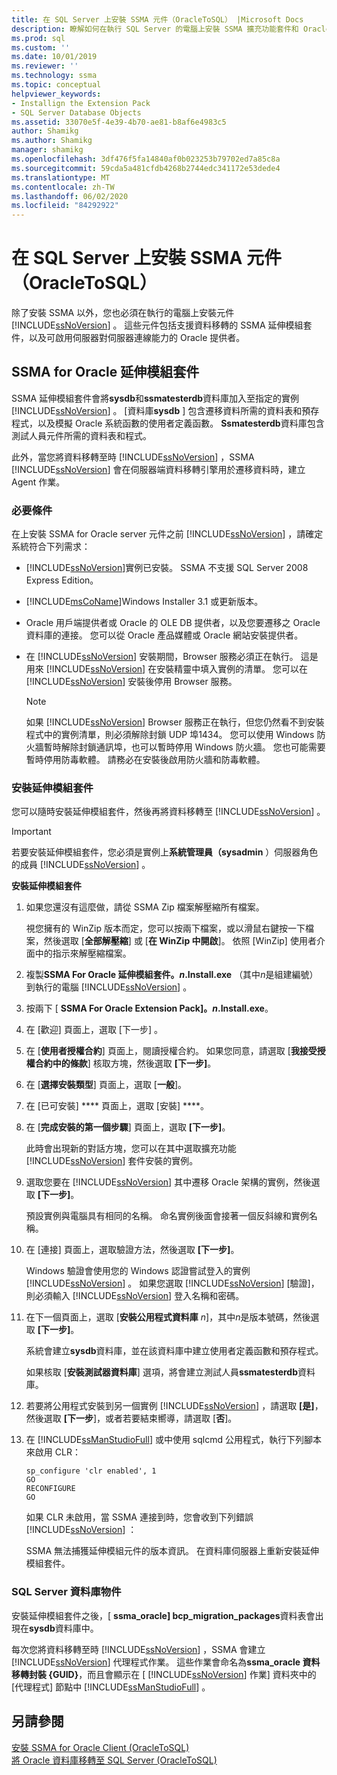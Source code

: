 ```yaml
---
title: 在 SQL Server 上安裝 SSMA 元件（OracleToSQL） |Microsoft Docs
description: 瞭解如何在執行 SQL Server 的電腦上安裝 SSMA 擴充功能套件和 Oracle 提供者，以支援 Oracle 資料庫轉換。
ms.prod: sql
ms.custom: ''
ms.date: 10/01/2019
ms.reviewer: ''
ms.technology: ssma
ms.topic: conceptual
helpviewer_keywords:
- Installign the Extension Pack
- SQL Server Database Objects
ms.assetid: 33070e5f-4e39-4b70-ae81-b8af6e4983c5
author: Shamikg
ms.author: Shamikg
manager: shamikg
ms.openlocfilehash: 3df476f5fa14840af0b023253b79702ed7a85c8a
ms.sourcegitcommit: 59cda5a481cfdb4268b2744edc341172e53dede4
ms.translationtype: MT
ms.contentlocale: zh-TW
ms.lasthandoff: 06/02/2020
ms.locfileid: "84292922"
---
```

# <a name="installing-ssma-components-on-sql-server-oracletosql"></a>在 SQL Server 上安裝 SSMA 元件（OracleToSQL）

除了安裝 SSMA 以外，您也必須在執行的電腦上安裝元件 [!INCLUDE[ssNoVersion](../../includes/ssnoversion-md.md)] 。 這些元件包括支援資料移轉的 SSMA 延伸模組套件，以及可啟用伺服器對伺服器連線能力的 Oracle 提供者。  
  
## <a name="ssma-for-oracle-extension-pack"></a>SSMA for Oracle 延伸模組套件

SSMA 延伸模組套件會將**sysdb**和**ssmatesterdb**資料庫加入至指定的實例 [!INCLUDE[ssNoVersion](../../includes/ssnoversion-md.md)] 。 [資料庫**sysdb** ] 包含遷移資料所需的資料表和預存程式，以及模擬 Oracle 系統函數的使用者定義函數。 **Ssmatesterdb**資料庫包含測試人員元件所需的資料表和程式。  
  
此外，當您將資料移轉至時 [!INCLUDE[ssNoVersion](../../includes/ssnoversion-md.md)] ，SSMA [!INCLUDE[ssNoVersion](../../includes/ssnoversion-md.md)] 會在伺服器端資料移轉引擎用於遷移資料時，建立 Agent 作業。  
  
### <a name="prerequisites"></a>必要條件

在上安裝 SSMA for Oracle server 元件之前 [!INCLUDE[ssNoVersion](../../includes/ssnoversion-md.md)] ，請確定系統符合下列需求：  
  
- [!INCLUDE[ssNoVersion](../../includes/ssnoversion-md.md)]實例已安裝。 SSMA 不支援 SQL Server 2008 Express Edition。
  
- [!INCLUDE[msCoName](../../includes/msconame_md.md)]Windows Installer 3.1 或更新版本。  
  
- Oracle 用戶端提供者或 Oracle 的 OLE DB 提供者，以及您要遷移之 Oracle 資料庫的連接。 您可以從 Oracle 產品媒體或 Oracle 網站安裝提供者。  
  
- 在 [!INCLUDE[ssNoVersion](../../includes/ssnoversion-md.md)] 安裝期間，Browser 服務必須正在執行。 這是用來 [!INCLUDE[ssNoVersion](../../includes/ssnoversion-md.md)] 在安裝精靈中填入實例的清單。 您可以在 [!INCLUDE[ssNoVersion](../../includes/ssnoversion-md.md)] 安裝後停用 Browser 服務。  
  
    > [!NOTE]  
    > 如果 [!INCLUDE[ssNoVersion](../../includes/ssnoversion-md.md)] Browser 服務正在執行，但您仍然看不到安裝程式中的實例清單，則必須解除封鎖 UDP 埠1434。 您可以使用 Windows 防火牆暫時解除封鎖通訊埠，也可以暫時停用 Windows 防火牆。 您也可能需要暫時停用防毒軟體。 請務必在安裝後啟用防火牆和防毒軟體。  
  
### <a name="installing-the-extension-pack"></a>安裝延伸模組套件

您可以隨時安裝延伸模組套件，然後再將資料移轉至 [!INCLUDE[ssNoVersion](../../includes/ssnoversion-md.md)] 。  
  
> [!IMPORTANT]  
> 若要安裝延伸模組套件，您必須是實例上**系統管理員（sysadmin** ）伺服器角色的成員 [!INCLUDE[ssNoVersion](../../includes/ssnoversion-md.md)] 。  
  
**安裝延伸模組套件**
  
1. 如果您還沒有這麼做，請從 SSMA Zip 檔案解壓縮所有檔案。  
  
    視您擁有的 WinZip 版本而定，您可以按兩下檔案，或以滑鼠右鍵按一下檔案，然後選取 [**全部解壓縮**] 或 [**在 WinZip 中開啟**]。 依照 [WinZip] 使用者介面中的指示來解壓縮檔案。  
  
2. 複製**SSMA For Oracle 延伸模組套件。*n*.Install.exe** （其中*n*是組建編號）到執行的電腦 [!INCLUDE[ssNoVersion](../../includes/ssnoversion-md.md)] 。  
  
3. 按兩下 [ **SSMA For Oracle Extension Pack]。*n*.Install.exe**。  
  
4. 在 [歡迎]  頁面上，選取 [下一步]  。  
  
5. 在 [**使用者授權合約**] 頁面上，閱讀授權合約。 如果您同意，請選取 [**我接受授權合約中的條款**] 核取方塊，然後選取 **[下一步]**。  
  
6. 在 [**選擇安裝類型**] 頁面上，選取 [**一般**]。  
  
7. 在 [已可安裝] **** 頁面上，選取 [安裝] ****。  
  
8. 在 [**完成安裝的第一個步驟**] 頁面上，選取 **[下一步]**。  
  
    此時會出現新的對話方塊，您可以在其中選取擴充功能 [!INCLUDE[ssNoVersion](../../includes/ssnoversion-md.md)] 套件安裝的實例。  
  
9. 選取您要在 [!INCLUDE[ssNoVersion](../../includes/ssnoversion-md.md)] 其中遷移 Oracle 架構的實例，然後選取 **[下一步]**。  
  
    預設實例與電腦具有相同的名稱。 命名實例後面會接著一個反斜線和實例名稱。  
  
10. 在 [連接] 頁面上，選取驗證方法，然後選取 **[下一步]**。  
  
    Windows 驗證會使用您的 Windows 認證嘗試登入的實例 [!INCLUDE[ssNoVersion](../../includes/ssnoversion-md.md)] 。 如果您選取 [!INCLUDE[ssNoVersion](../../includes/ssnoversion-md.md)] [驗證]，則必須輸入 [!INCLUDE[ssNoVersion](../../includes/ssnoversion-md.md)] 登入名稱和密碼。  
  
11. 在下一個頁面上，選取 [**安裝公用程式資料庫** *n*]，其中*n*是版本號碼，然後選取 **[下一步]**。  
  
    系統會建立**sysdb**資料庫，並在該資料庫中建立使用者定義函數和預存程式。  
  
    如果核取 [**安裝測試器資料庫**] 選項，將會建立測試人員**ssmatesterdb**資料庫。  
  
12. 若要將公用程式安裝到另一個實例 [!INCLUDE[ssNoVersion](../../includes/ssnoversion-md.md)] ，請選取 **[是]**，然後選取 **[下一步**]，或者若要結束嚮導，請選取 [**否**]。  
  
13. 在 [!INCLUDE[ssManStudioFull](../../includes/ssmanstudiofull-md.md)] 或中使用 sqlcmd 公用程式，執行下列腳本來啟用 CLR：  
  
    ```
    sp_configure 'clr enabled', 1  
    GO  
    RECONFIGURE  
    GO  
    ```

    如果 CLR 未啟用，當 SSMA 連接到時，您會收到下列錯誤 [!INCLUDE[ssNoVersion](../../includes/ssnoversion-md.md)] ：  
  
    SSMA 無法捕獲延伸模組元件的版本資訊。 在資料庫伺服器上重新安裝延伸模組套件。  
  
### <a name="sql-server-database-objects"></a>SQL Server 資料庫物件  

安裝延伸模組套件之後，[ **ssma_oracle] bcp_migration_packages**資料表會出現在**sysdb**資料庫中。

每次您將資料移轉至時 [!INCLUDE[ssNoVersion](../../includes/ssnoversion-md.md)] ，SSMA 會建立 [!INCLUDE[ssNoVersion](../../includes/ssnoversion-md.md)] 代理程式作業。 這些作業會命名為**ssma_oracle 資料移轉封裝 {GUID}**，而且會顯示在 [ [!INCLUDE[ssNoVersion](../../includes/ssnoversion-md.md)] 作業] 資料夾中的 [代理程式] 節點中 [!INCLUDE[ssManStudioFull](../../includes/ssmanstudiofull-md.md)] 。  
  
## <a name="see-also"></a>另請參閱

[安裝 SSMA for Oracle Client &#40;OracleToSQL&#41;](../../ssma/oracle/installing-ssma-for-oracle-client-oracletosql.md)  
[將 Oracle 資料庫移轉至 SQL Server &#40;OracleToSQL&#41;](../../ssma/oracle/migrating-oracle-databases-to-sql-server-oracletosql.md)  
